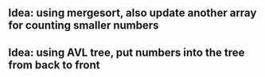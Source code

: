 ## Idea: using mergesort, also update another array for counting smaller numbers
## Idea: using AVL tree, put numbers into the tree from back to front